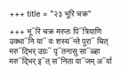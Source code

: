 +++
title = "२३ भूरि चक्र"

+++
भू᳓रि चक्र मरुतः पि᳓त्रियाणि  
उक्था᳓नि या᳓ वः शस्य᳓न्ते पुरा᳓ चित्  
मरु᳓द्भिर् उग्रः᳓ पृ᳓तनासु सा᳓ळ्हा  
मरु᳓द्भिर् इ᳓त् स᳓निता वा᳓जम् अ᳓र्वा